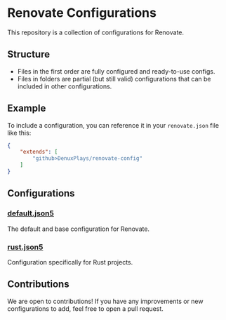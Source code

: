 # Renovate Configurations

This repository is a collection of configurations for Renovate.

## Structure

- Files in the first order are fully configured and ready-to-use configs.
- Files in folders are partial (but still valid) configurations that can be included in other configurations.

## Example

To include a configuration, you can reference it in your `renovate.json` file like this:

```json
{
    "extends": [
        "github>DenuxPlays/renovate-config"
    ]
}
````

## Configurations

### [default.json5](default.json5)

The default and base configuration for Renovate.

### [rust.json5](rust.json5)

Configuration specifically for Rust projects.

## Contributions

We are open to contributions! If you have any improvements or new configurations to add, feel free to open a pull
request.
